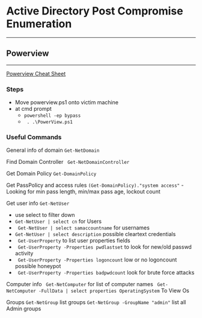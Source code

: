 # Active Directory Post Compromise Enumeration

---
## Powerview
---

[ Powerview Cheat Sheet ](https://github.com/h4ck3rd4d/TCM-PEH/blob/main/ActiveDirectoryPostCompromise/PowerViewCheatSheet.ps1)

### Steps

- Move powerview.ps1 onto victim machine
- at cmd prompt 
	- ```powershell -ep bypass```
	- ``` . .\PowerView.ps1```
### Useful Commands
General info of domain ``` Get-NetDomain ```

Find Domain Controller ``` Get-NetDomainController```

Get Domain Policy ```Get-DomainPolicy```

Get PassPolicy and access rules ```(Get-DomainPolicy)."system access"```
	- Looking for min pass length, min/max pass age, lockout count

Get user info ```Get-NetUser ```
- use select to filter down
- ``` Get-NetUser | select cn ``` for Users
- ``` Get-NetUser | select samaccountname``` for usernames	 
- ``` Get-NetUser | select description ``` possible cleartext credentials
- ``` Get-UserProperty``` to list user properties fields
- ``` Get-UserProperty -Properties pwdlastset``` to look for new/old passwd activity
- ``` Get-UserProperty -Properties logoncount``` low or no logoncount possible honeypot
- ``` Get-UserProperty -Properties badpwdcount``` look for brute force attacks

Computer info
``` Get-NetComputer``` for list of computer names
``` Get-NetComputer -FullData | select properties OperatingSystem``` To View Os

Groups
`Get-NetGroup` list groups
`Get-NetGroup -GroupName "admin"` list all Admin groups

